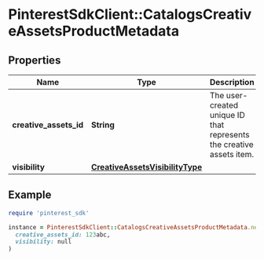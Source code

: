 # PinterestSdkClient::CatalogsCreativeAssetsProductMetadata

## Properties

| Name | Type | Description | Notes |
| ---- | ---- | ----------- | ----- |
| **creative_assets_id** | **String** | The user-created unique ID that represents the creative assets item. |  |
| **visibility** | [**CreativeAssetsVisibilityType**](CreativeAssetsVisibilityType.md) |  |  |

## Example

```ruby
require 'pinterest_sdk'

instance = PinterestSdkClient::CatalogsCreativeAssetsProductMetadata.new(
  creative_assets_id: 123abc,
  visibility: null
)
```

